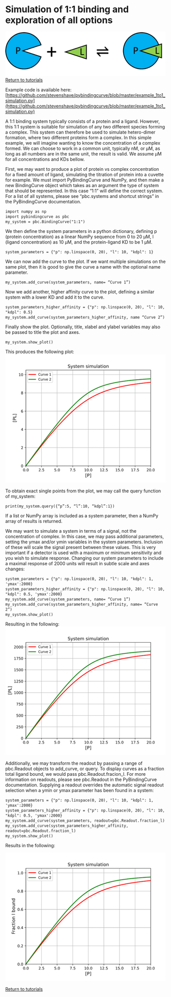 # Simulation of 1:1 binding and exploration of all options
![1:1 binding system](./images/Fig_system_1to1.png "1:1 binding system")
[Return to tutorials](tutorial.md)
 
Example code is available here: [https://github.com/stevenshave/pybindingcurve/blob/master/example_1to1_simulation.py](https://github.com/stevenshave/pybindingcurve/blob/master/example_1to1_simulation.py)

A 1:1 binding system typically consists of a protein and a ligand. However, this 1:1 system is suitable for simulation of any two different species forming a complex. This system can therefore be used to simulate hetero-dimer formation, where two different proteins form a complex. In this simple example, we will imagine wanting to know the concentration of a complex formed. We can choose to work in a common unit, typically nM, or µM, as long as all numbers are in the same unit, the result is valid.  We assume µM for all concentrations and KDs bellow.

First, we may want to produce a plot of protein vs complex concentration for a fixed amount of ligand, simulating the titration of protein into a cuvette for example. We must import PyBindingCurve and NumPy, and then make a new BindingCurve object which takes as an argument the type of system that should be represented. In this case “1:1” will define the correct system. For a list of all systems, please see “pbc.systems and shortcut strings” in the PyBindingCurve documentation.
```
import numpy as np
import pybindingcurve as pbc
my_system = pbc.BindingCurve("1:1")
```
We then define the system parameters in a python dictionary, defining p (protein concentration) as a linear NumPy sequence from 0 to 20 µM, l (ligand concentration) as 10 µM, and the protein-ligand KD to be 1 µM.
```
system_parameters = {"p": np.linspace(0, 20), "l": 10, "kdpl": 1}
```
We can now add the curve to the plot. If we want multiple simulations on the same plot, then it is good to give the curve a name with the optional name parameter.
```
my_system.add_curve(system_parameters, name= “Curve 1”)
```
Now we add another, higher affinity curve to the plot, defining a similar system with a lower KD and add it to the curve.
```
system_parameters_higher_affinity = {"p": np.linspace(0, 20), "l": 10, "kdpl": 0.5}
my_system.add_curve(system_parameters_higher_affinity, name “Curve 2”)
```

Finally show the plot.  Optionally, title, xlabel and ylabel variables may also be passed to title the plot and axes.
```
my_system.show_plot()
```
This produces the following plot:
![Image showing simulation of 1:1 binding](./images/Fig_1to1_simulation.svg "1:1 simulation")
 
To obtain exact single points from the plot, we may call the query function of my_system:
```
print(my_system.query({“p”:5, “l”:10, “kdpl”:1})
```
If a list or NumPy array is included as a system parameter, then a NumPy array of results is returned.

We may want to simulate a system in terms of a signal, not the concentration of complex.  In this case, we may pass additional parameters, setting the ymax and/or ymin variables in the system parameters.  Inclusion of these will scale the signal present between these values.  This is very important if a detector is used with a maximum or minimum sensitivity and you wish to simulate response. Changing our system parameters to include a maximal response of 2000 units will result in subtle scale and axes changes:
```
system_parameters = {"p": np.linspace(0, 20), "l": 10, "kdpl": 1, 'ymax':2000}
system_parameters_higher_affinity = {"p": np.linspace(0, 20), "l": 10, "kdpl": 0.5, 'ymax':2000}
my_system.add_curve(system_parameters, name= “Curve 1”)
my_system.add_curve(system_parameters_higher_affinity, name= “Curve 2”)
my_system.show_plot()
```
Resulting in the following:
![Image showing 1:1 simulation with signal as the readout](./images/Fig_1to1_simulation_ymax.svg "1:1 simulation with signal as the readout")

Additionally, we may transform the readout by passing a range of pbc.Readout objects to add_curve, or query. To display curves as a fraction total ligand bound, we would pass pbc.Readout.fracion_l.  For more information on readouts, please see pbc.Readout in the PyBindingCurve documentation. Supplying a readout overrides the automatic signal readout selection when a ymin or ymax parameter has been found in a system:
```
system_parameters = {"p": np.linspace(0, 20), "l": 10, "kdpl": 1, 'ymax':2000}
system_parameters_higher_affinity = {"p": np.linspace(0, 20), "l": 10, "kdpl": 0.5, 'ymax':2000}
my_system.add_curve(system_parameters, readout=pbc.Readout.fraction_l)
my_system.add_curve(system_parameters_higher_affinity, readout=pbc.Readout.fraction_l)
my_system.show_plot() 
```
Results in the following:

![Image showing 1:1 simulation with fraction ligand bound as the readout](./images/Fig_1to1_simulation_fraction_l.svg "1:1 simulation with fraction ligand bound as the readout")

[Return to tutorials](tutorial.md)